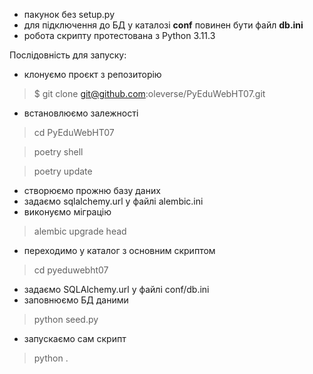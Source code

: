 - пакунок без setup.py
- для підключення до БД у каталозі **conf** повинен бути файл **db.ini**
- робота скрипту протестована з Python 3.11.3

Послідовність для запуску:
- клонуємо проєкт з репозиторію
> $ git clone git@github.com:oleverse/PyEduWebHT07.git
- встановлюємо залежності
> cd PyEduWebHT07

> poetry shell

> poetry update

- створюємо прожню базу даних
- задаємо sqlalchemy.url у файлі alembic.ini
- виконуємо міграцію
> alembic upgrade head
- переходимо у каталог з основним скриптом
> cd pyeduwebht07
- задаємо SQLAlchemy.url у файлі conf/db.ini
- заповнюємо БД даними
> python seed.py
- запускаємо сам скрипт
> python .
